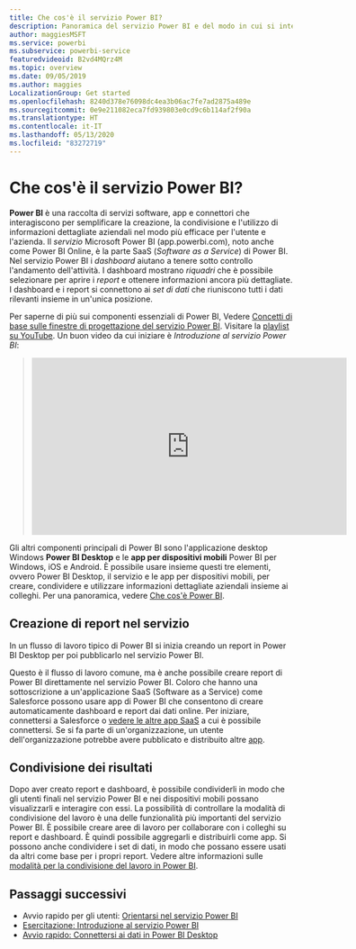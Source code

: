 ```yaml
---
title: Che cos'è il servizio Power BI?
description: Panoramica del servizio Power BI e del modo in cui si integra con le altre parti di Power BI.
author: maggiesMSFT
ms.service: powerbi
ms.subservice: powerbi-service
featuredvideoid: B2vd4MQrz4M
ms.topic: overview
ms.date: 09/05/2019
ms.author: maggies
LocalizationGroup: Get started
ms.openlocfilehash: 8240d378e76098dc4ea3b06ac7fe7ad2875a489e
ms.sourcegitcommit: 0e9e211082eca7fd939803e0cd9c6b114af2f90a
ms.translationtype: HT
ms.contentlocale: it-IT
ms.lasthandoff: 05/13/2020
ms.locfileid: "83272719"
---
```

# <a name="what-is-the-power-bi-service"></a>Che cos'è il servizio Power BI?
**Power BI** è una raccolta di servizi software, app e connettori che interagiscono per semplificare la creazione, la condivisione e l'utilizzo di informazioni dettagliate aziendali nel modo più efficace per l'utente e l'azienda. Il *servizio* Microsoft Power BI (app.powerbi.com), noto anche come Power BI Online, è la parte SaaS (*Software as a Service*) di Power BI. Nel servizio Power BI i *dashboard* aiutano a tenere sotto controllo l'andamento dell'attività. I dashboard mostrano *riquadri* che è possibile selezionare per aprire i *report* e ottenere informazioni ancora più dettagliate. I dashboard e i report si connettono ai *set di dati* che riuniscono tutti i dati rilevanti insieme in un'unica posizione. 

Per saperne di più sui componenti essenziali di Power BI, Vedere [Concetti di base sulle finestre di progettazione del servizio Power BI](service-basic-concepts.md). Visitare la [playlist su YouTube](https://www.youtube.com/playlist?list=PL1N57mwBHtN0JFoKSR0n-tBkUJHeMP2cP). Un buon video da cui iniziare è *Introduzione al servizio Power BI*:

> 
> <iframe width="560" height="315" src="https://www.youtube.com/embed/B2vd4MQrz4M" frameborder="0" allowfullscreen></iframe>
> 

Gli altri componenti principali di Power BI sono l'applicazione desktop Windows **Power BI Desktop** e le **app per dispositivi mobili** Power BI per Windows, iOS e Android. È possibile usare insieme questi tre elementi, ovvero Power BI Desktop, il servizio e le app per dispositivi mobili, per creare, condividere e utilizzare informazioni dettagliate aziendali insieme ai colleghi. Per una panoramica, vedere [Che cos'è Power BI](fundamentals/power-bi-overview.md).

## <a name="creating-reports-in-the-service"></a>Creazione di report nel servizio
In un flusso di lavoro tipico di Power BI si inizia creando un report in Power BI Desktop per poi pubblicarlo nel servizio Power BI.  

Questo è il flusso di lavoro comune, ma è anche possibile creare report di Power BI direttamente nel servizio Power BI. Coloro che hanno una sottoscrizione a un'applicazione SaaS (Software as a Service) come Salesforce possono usare app di Power BI che consentono di creare automaticamente dashboard e report dai dati online. Per iniziare, connettersi a Salesforce o [vedere le altre app SaaS](connect-data/service-get-data.md) a cui è possibile connettersi. Se si fa parte di un'organizzazione, un utente dell'organizzazione potrebbe avere pubblicato e distribuito altre [app](collaborate-share/service-create-distribute-apps.md).

## <a name="sharing-your-findings"></a>Condivisione dei risultati 

Dopo aver creato report e dashboard, è possibile condividerli in modo che gli utenti finali nel servizio Power BI e nei dispositivi mobili possano visualizzarli e interagire con essi. La possibilità di controllare la modalità di condivisione del lavoro è una delle funzionalità più importanti del servizio Power BI. È possibile creare aree di lavoro per collaborare con i colleghi su report e dashboard. È quindi possibile aggregarli e distribuirli come app. Si possono anche condividere i set di dati, in modo che possano essere usati da altri come base per i propri report. Vedere altre informazioni sulle [modalità per la condivisione del lavoro in Power BI](collaborate-share/service-how-to-collaborate-distribute-dashboards-reports.md).

## <a name="next-steps"></a>Passaggi successivi
- Avvio rapido per gli utenti: [Orientarsi nel servizio Power BI](consumer/end-user-experience.md)   
- [Esercitazione: Introduzione al servizio Power BI](service-get-started.md)
- [Avvio rapido: Connettersi ai dati in Power BI Desktop](connect-data/desktop-quickstart-connect-to-data.md)
